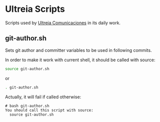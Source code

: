 # Ultreia Scripts

Scripts used by [Ultreia Comunicaciones](http://www.ultreia.es) in its daily work.

## git-author.sh

Sets git author and committer variables to be used in following commits.

In order to make it work with current shell, it should be called with source:

```bash
source git-author.sh
```

or

```bash
. git-author.sh
```

Actually, it will fail if called otherwise:

```
# bash git-author.sh 
You should call this script with source:
  source git-author.sh
```
